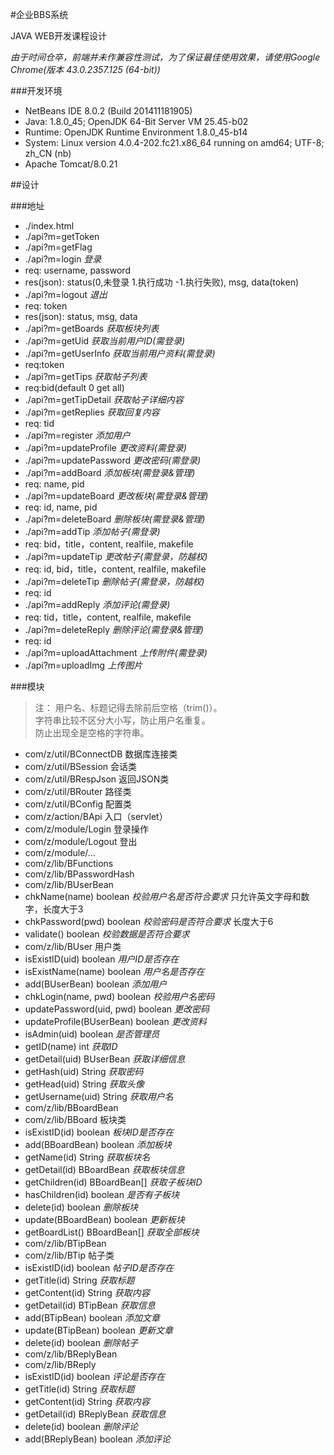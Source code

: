 #企业BBS系统

JAVA WEB开发课程设计

*由于时间仓卒，前端并未作兼容性测试，为了保证最佳使用效果，请使用Google Chrome(版本 43.0.2357.125 (64-bit))*

###开发环境
 - NetBeans IDE 8.0.2 (Build 201411181905)
 - Java: 1.8.0_45; OpenJDK 64-Bit Server VM 25.45-b02
 - Runtime: OpenJDK Runtime Environment 1.8.0_45-b14
 - System: Linux version 4.0.4-202.fc21.x86_64 running on amd64; UTF-8; zh_CN (nb)
 - Apache Tomcat/8.0.21

##设计

###地址
 - ./index.html
 - ./api?m=getToken
 - ./api?m=getFlag
 - ./api?m=login *登录*
  - req: username, password
  - res(json): status(0,未登录 1.执行成功 -1.执行失败), msg, data(token)
 - ./api?m=logout *退出*
  - req: token
  - res(json): status, msg, data
 - ./api?m=getBoards *获取板块列表*
 - ./api?m=getUid *获取当前用户ID(需登录)*
 - ./api?m=getUserInfo *获取当前用户资料(需登录)*
  - req:token
 - ./api?m=getTips *获取帖子列表*
  - req:bid(default 0 get all)
 - ./api?m=getTipDetail *获取帖子详细内容*
 - ./api?m=getReplies *获取回复内容*
  - req: tid
 - ./api?m=register *添加用户*
 - ./api?m=updateProfile *更改资料(需登录)*
 - ./api?m=updatePassword *更改密码(需登录)*
 - ./api?m=addBoard *添加板块(需登录&管理)*
  - req: name, pid
 - ./api?m=updateBoard *更改板块(需登录&管理)*
  - req: id, name, pid
 - ./api?m=deleteBoard *删除板块(需登录&管理)*
 - ./api?m=addTip *添加帖子(需登录)*
  - req: bid，title，content, realfile, makefile
 - ./api?m=updateTip *更改帖子(需登录，防越权)*
  - req: id, bid，title，content, realfile, makefile
 - ./api?m=deleteTip *删除帖子(需登录，防越权)*
  - req: id
 - ./api?m=addReply *添加评论(需登录)*
  - req: tid，title，content, realfile, makefile
 - ./api?m=deleteReply *删除评论(需登录&管理)*
  - req: id
 - ./api?m=uploadAttachment *上传附件(需登录)*
 - ./api?m=uploadImg *上传图片*
 
###模块

 > 注：
 > 用户名、标题记得去除前后空格（trim()）。  
 > 字符串比较不区分大小写，防止用户名重复。  
 > 防止出现全是空格的字符串。

 - com/z/util/BConnectDB 数据库连接类
 - com/z/util/BSession 会话类
 - com/z/util/BRespJson 返回JSON类
 - com/z/util/BRouter 路径类
 - com/z/util/BConfig 配置类
 - com/z/action/BApi 入口（servlet）
 - com/z/module/Login 登录操作
 - com/z/module/Logout 登出
 - com/z/module/...
 - com/z/lib/BFunctions
 - com/z/lib/BPasswordHash
 - com/z/lib/BUserBean
  - chkName(name) boolean *校验用户名是否符合要求* 只允许英文字母和数字，长度大于3
  - chkPassword(pwd) boolean *校验密码是否符合要求* 长度大于6
  - validate() boolean *校验数据是否符合要求*
 - com/z/lib/BUser 用户类
  - isExistID(uid) boolean *用户ID是否存在*
  - isExistName(name) boolean *用户名是否存在*
  - add(BUserBean) boolean *添加用户*
  - chkLogin(name, pwd) boolean *校验用户名密码*
  - updatePassword(uid, pwd) boolean *更改密码*
  - updateProfile(BUserBean) boolean *更改资料*
  - isAdmin(uid) boolean *是否管理员*
  - getID(name) int *获取ID*
  - getDetail(uid) BUserBean *获取详细信息*
  - getHash(uid) String *获取密码*
  - getHead(uid) String *获取头像*
  - getUsername(uid) String *获取用户名*
 - com/z/lib/BBoardBean
 - com/z/lib/BBoard 板块类
  - isExistID(id) boolean *板块ID是否存在*
  - add(BBoardBean) boolean *添加板块*
  - getName(id) String *获取板块名*
  - getDetail(id) BBoardBean *获取板块信息*
  - getChildren(id) BBoardBean[] *获取子板块ID*
  - hasChildren(id) boolean *是否有子板块*
  - delete(id) boolean *删除板块*
  - update(BBoardBean) boolean *更新板块*
  - getBoardList() BBoardBean[] *获取全部板块*
 - com/z/lib/BTipBean
 - com/z/lib/BTip 帖子类
  - isExistID(id) boolean *帖子ID是否存在*
  - getTitle(id) String *获取标题*
  - getContent(id) String *获取内容*
  - getDetail(id) BTipBean *获取信息*
  - add(BTipBean) boolean *添加文章*
  - update(BTipBean) boolean *更新文章*
  - delete(id) boolean *删除帖子*
 - com/z/lib/BReplyBean
 - com/z/lib/BReply
  - isExistID(id) boolean *评论是否存在*
  - getTitle(id) String *获取标题*
  - getContent(id) String *获取内容*
  - getDetail(id) BReplyBean *获取信息*
  - delete(id) boolean *删除评论*
  - add(BReplyBean) boolean *添加评论*
  
